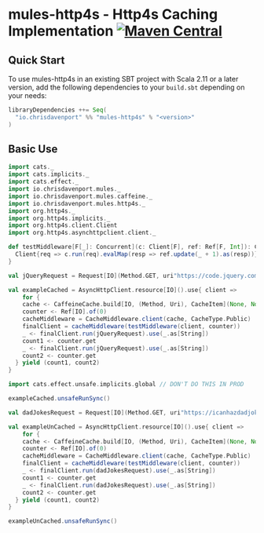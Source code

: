 # mules-http4s - Http4s Caching Implementation [![Maven Central](https://maven-badges.herokuapp.com/maven-central/io.chrisdavenport/mules-http4s_2.12/badge.svg)](https://maven-badges.herokuapp.com/maven-central/io.chrisdavenport/mules-http4s_2.12)

## Quick Start

To use mules-http4s in an existing SBT project with Scala 2.11 or a later version, add the following dependencies to your
`build.sbt` depending on your needs:

```scala
libraryDependencies ++= Seq(
  "io.chrisdavenport" %% "mules-http4s" % "<version>"
)
```


## Basic Use 

```scala mdoc
import cats._
import cats.implicits._
import cats.effect._
import io.chrisdavenport.mules._
import io.chrisdavenport.mules.caffeine._
import io.chrisdavenport.mules.http4s._
import org.http4s._
import org.http4s.implicits._
import org.http4s.client.Client
import org.http4s.asynchttpclient.client._

def testMiddleware[F[_]: Concurrent](c: Client[F], ref: Ref[F, Int]): Client[F] = {
  Client{req => c.run(req).evalMap(resp => ref.update(_ + 1).as(resp))}
}

val jQueryRequest = Request[IO](Method.GET, uri"https://code.jquery.com/jquery-3.4.1.slim.min.js")

val exampleCached = AsyncHttpClient.resource[IO]().use{ client => 
    for {
    cache <- CaffeineCache.build[IO, (Method, Uri), CacheItem](None, None, 10000L.some)
    counter <- Ref[IO].of(0)
    cacheMiddleware = CacheMiddleware.client(cache, CacheType.Public)
    finalClient = cacheMiddleware(testMiddleware(client, counter))
    _ <- finalClient.run(jQueryRequest).use(_.as[String])
    count1 <- counter.get
    _ <- finalClient.run(jQueryRequest).use(_.as[String])  
    count2 <- counter.get
  } yield (count1, count2)
}

import cats.effect.unsafe.implicits.global // DON'T DO THIS IN PROD

exampleCached.unsafeRunSync()

val dadJokesRequest = Request[IO](Method.GET, uri"https://icanhazdadjoke.com/")

val exampleUnCached = AsyncHttpClient.resource[IO]().use{ client => 
    for {
    cache <- CaffeineCache.build[IO, (Method, Uri), CacheItem](None, None, 10000L.some)
    counter <- Ref[IO].of(0)
    cacheMiddleware = CacheMiddleware.client(cache, CacheType.Public)
    finalClient = cacheMiddleware(testMiddleware(client, counter))
    _ <- finalClient.run(dadJokesRequest).use(_.as[String])
    count1 <- counter.get
    _ <- finalClient.run(dadJokesRequest).use(_.as[String])  
    count2 <- counter.get
  } yield (count1, count2)
}

exampleUnCached.unsafeRunSync()
```